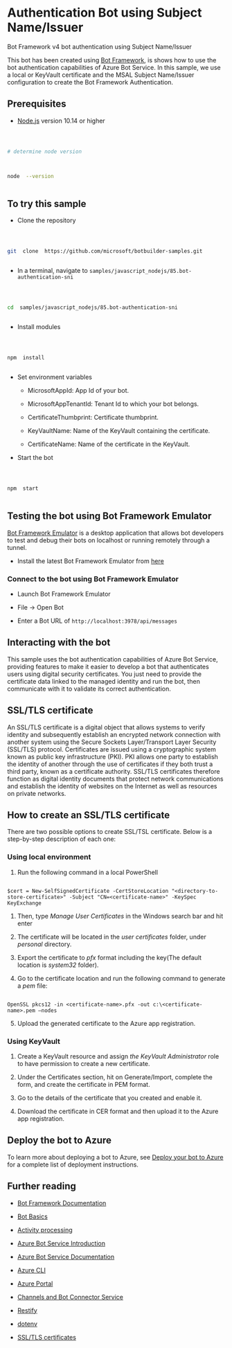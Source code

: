 # Authentication Bot using Subject Name/Issuer

Bot Framework v4 bot authentication using Subject Name/Issuer

This bot has been created using [Bot Framework](https://dev.botframework.com/), is shows how to use the bot authentication capabilities of Azure Bot Service. In this sample, we use a local or KeyVault certificate and the MSAL Subject Name/Issuer configuration to create the Bot Framework Authentication.

## Prerequisites

- [Node.js](https://nodejs.org) version 10.14 or higher

```bash



# determine node version



node  --version



```

## To try this sample

- Clone the repository

```bash



git  clone  https://github.com/microsoft/botbuilder-samples.git



```

- In a terminal, navigate to `samples/javascript_nodejs/85.bot-authentication-sni`

```bash



cd  samples/javascript_nodejs/85.bot-authentication-sni



```

- Install modules

```bash



npm  install



```

- Set environment variables

  - MicrosoftAppId: App Id of your bot.

  - MicrosoftAppTenantId: Tenant Id to which your bot belongs.

  - CertificateThumbprint: Certificate thumbprint.

  - KeyVaultName: Name of the KeyVault containing the certificate.

  - CertificateName: Name of the certificate in the KeyVault.

- Start the bot

```bash



npm  start



```

## Testing the bot using Bot Framework Emulator

[Bot Framework Emulator](https://github.com/microsoft/botframework-emulator) is a desktop application that allows bot developers to test and debug their bots on localhost or running remotely through a tunnel.

- Install the latest Bot Framework Emulator from [here](https://github.com/Microsoft/BotFramework-Emulator/releases)

### Connect to the bot using Bot Framework Emulator

- Launch Bot Framework Emulator

- File -> Open Bot

- Enter a Bot URL of `http://localhost:3978/api/messages`

## Interacting with the bot

This sample uses the bot authentication capabilities of Azure Bot Service, providing features to make it easier to develop a bot that authenticates users using digital security certificates. You just need to provide the certificate data linked to the managed identity and run the bot, then communicate with it to validate its correct authentication.

## SSL/TLS certificate

An SSL/TLS certificate is a digital object that allows systems to verify identity and subsequently establish an encrypted network connection with another system using the Secure Sockets Layer/Transport Layer Security (SSL/TLS) protocol. Certificates are issued using a cryptographic system known as public key infrastructure (PKI). PKI allows one party to establish the identity of another through the use of certificates if they both trust a third party, known as a certificate authority. SSL/TLS certificates therefore function as digital identity documents that protect network communications and establish the identity of websites on the Internet as well as resources on private networks.

## How to create an SSL/TLS certificate

There are two possible options to create SSL/TSL certificate. Below is a step-by-step description of each one:

### Using local environment

1. Run the following command in a local PowerShell

```

$cert = New-SelfSignedCertificate -CertStoreLocation "<directory-to-store-certificate>" -Subject "CN=<certificate-name>" -KeySpec KeyExchange

```

1. Then, type _Manage User Certificates_ in the Windows search bar and hit enter

2. The certificate will be located in the _user certificates_ folder, under _personal_ directory.

3. Export the certificate to _pfx_ format including the key(The default location is _system32_ folder).

4. Go to the certificate location and run the following command to generate a _pem_ file:

```

OpenSSL pkcs12 -in <certificate-name>.pfx -out c:\<certificate-name>.pem –nodes

```

5. Upload the generated certificate to the Azure app registration.

### Using KeyVault

1. Create a KeyVault resource and assign _the KeyVault Administrator_ role to have permission to create a new certificate.

2. Under the Certificates section, hit on Generate/Import, complete the form, and create the certificate in PEM format.

3. Go to the details of the certificate that you created and enable it.

4. Download the certificate in CER format and then upload it to the Azure app registration.

## Deploy the bot to Azure

To learn more about deploying a bot to Azure, see [Deploy your bot to Azure](https://aka.ms/azuredeployment) for a complete list of deployment instructions.

## Further reading

- [Bot Framework Documentation](https://docs.botframework.com)

- [Bot Basics](https://docs.microsoft.com/azure/bot-service/bot-builder-basics?view=azure-bot-service-4.0)

- [Activity processing](https://docs.microsoft.com/en-us/azure/bot-service/bot-builder-concept-activity-processing?view=azure-bot-service-4.0)

- [Azure Bot Service Introduction](https://docs.microsoft.com/azure/bot-service/bot-service-overview-introduction?view=azure-bot-service-4.0)

- [Azure Bot Service Documentation](https://docs.microsoft.com/azure/bot-service/?view=azure-bot-service-4.0)

- [Azure CLI](https://docs.microsoft.com/cli/azure/?view=azure-cli-latest)

- [Azure Portal](https://portal.azure.com)

- [Channels and Bot Connector Service](https://docs.microsoft.com/en-us/azure/bot-service/bot-concepts?view=azure-bot-service-4.0)

- [Restify](https://www.npmjs.com/package/restify)

- [dotenv](https://www.npmjs.com/package/dotenv)

- [SSL/TLS certificates](https://www.digicert.com/tls-ssl/tls-ssl-certificates)
